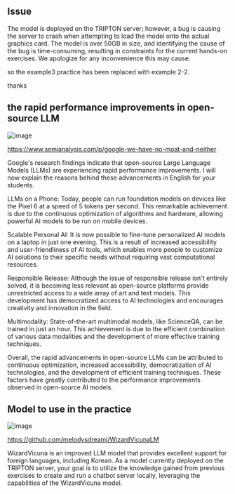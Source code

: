 

## Issue

The model is deployed on the TRIPTON server; however, a bug is causing the server to crash when attempting to load the model onto the actual graphics card. The model is over 50GB in size, and identifying the cause of the bug is time-consuming, resulting in constraints for the current hands-on exercises. We apologize for any inconvenience this may cause.

so the example3 practice has been replaced with example 2-2. 

thanks

##  the rapid performance improvements in open-source LLM

![image](https://github.com/songinyong/MobileX/assets/30370933/34db4764-471a-4646-ae8f-b47612245d7e)

https://www.semianalysis.com/p/google-we-have-no-moat-and-neither


Google's research findings indicate that open-source Large Language Models (LLMs) are experiencing rapid performance improvements. I will now explain the reasons behind these advancements in English for your students.

LLMs on a Phone: Today, people can run foundation models on devices like the Pixel 6 at a speed of 5 tokens per second. This remarkable achievement is due to the continuous optimization of algorithms and hardware, allowing powerful AI models to be run on mobile devices.

Scalable Personal AI: It is now possible to fine-tune personalized AI models on a laptop in just one evening. This is a result of increased accessibility and user-friendliness of AI tools, which enables more people to customize AI solutions to their specific needs without requiring vast computational resources.

Responsible Release: Although the issue of responsible release isn't entirely solved, it is becoming less relevant as open-source platforms provide unrestricted access to a wide array of art and text models. This development has democratized access to AI technologies and encourages creativity and innovation in the field.

Multimodality: State-of-the-art multimodal models, like ScienceQA, can be trained in just an hour. This achievement is due to the efficient combination of various data modalities and the development of more effective training techniques.

Overall, the rapid advancements in open-source LLMs can be attributed to continuous optimization, increased accessibility, democratization of AI technologies, and the development of efficient training techniques. These factors have greatly contributed to the performance improvements observed in open-source AI models.


## Model to use in the practice


![image](https://github.com/songinyong/MobileX/assets/30370933/c4863554-a964-4877-92b6-c9a745b03d75)

https://github.com/melodysdreamj/WizardVicunaLM


WizardVicuna is an improved LLM model that provides excellent support for foreign languages, including Korean. As a model currently deployed on the TRIPTON server, your goal is to utilize the knowledge gained from previous exercises to create and run a chatbot server locally, leveraging the capabilities of the WizardVicuna model.


## 


